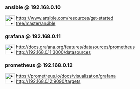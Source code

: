 ### ansible @ 192.168.0.10

<img src="https://www.ansible.com/hs-fs/hub/file-448313641-png/favicon.png" width="32" height="32" align="left" />

- https://www.ansible.com/resources/get-started
- [tree/master/ansible](ansible)

### grafana @ 192.168.0.11

<img src="https://grafana.com/img/fav32.png" width="32" height="32" align="left" />

- http://docs.grafana.org/features/datasources/prometheus
- http://192.168.0.11:3000/datasources

### prometheus @ 192.168.0.12

<img src="https://prometheus.io/assets/favicons/favicon.ico" width="32" height="32" align="left" />

- https://prometheus.io/docs/visualization/grafana
- http://192.168.0.12:9090/targets
